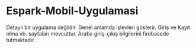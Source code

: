 # Espark-Mobil-Uygulamasi
Detaylı bir uygulama değildir. Genel anlamda işlevleri gösterir.
Giriş ve Kayıt olma vb. sayfaları mevcuttur.
Araba giriş-çıkış bilgilerini firebasede tutmaktadır.
